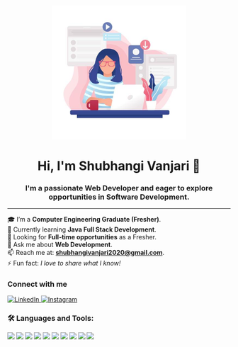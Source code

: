 <p align="center">
  <img src="https://github.com/shubhangi9238/shubhangi9238/blob/main/girl.jpg?raw=true" alt="banner" width="60%" />
</p>

<h1 align="center">Hi, I'm Shubhangi Vanjari 👋</h1>
<h3 align="center">I'm a passionate Web Developer and eager to explore opportunities in Software Development.</h3>

---

🎓 I’m a <strong>Computer Engineering Graduate (Fresher)</strong>.  
🌱 Currently learning <strong>Java Full Stack Development</strong>.  
💼 Looking for <strong>Full-time opportunities</strong> as a Fresher.  
💬 Ask me about <strong>Web Development</strong>.  
📫 Reach me at: <strong>shubhangivanjari2020@gmail.com</strong>.  
⚡ Fun fact: <em>I love to share what I know!</em>

### Connect with me

<p align="left">
  <a href="https://www.linkedin.com/in/your-linkedin-username" target="_blank">
    <img src="https://img.shields.io/badge/LinkedIn-blue?logo=linkedin&logoColor=white" alt="LinkedIn" />
  </a>
  <a href="https://www.instagram.com/your-instagram-username" target="_blank">
    <img src="https://img.shields.io/badge/Instagram-E4405F?logo=instagram&logoColor=white" alt="Instagram" />
  </a>
</p>

### 🛠️ Languages and Tools:

<p>
  <img src="https://img.shields.io/badge/HTML5-E34F26?logo=html5&logoColor=white" />
  <img src="https://img.shields.io/badge/CSS3-1572B6?logo=css3&logoColor=white" />
  <img src="https://img.shields.io/badge/JavaScript-F7DF1E?logo=javascript&logoColor=black" />
  <img src="https://img.shields.io/badge/Java-007396?logo=java&logoColor=white" />
  <img src="https://img.shields.io/badge/React-61DAFB?logo=react&logoColor=black" />
  <img src="https://img.shields.io/badge/Node.js-339933?logo=nodedotjs&logoColor=white" />
  <img src="https://img.shields.io/badge/MySQL-4479A1?logo=mysql&logoColor=white" />
  <img src="https://img.shields.io/badge/MySQL_Workbench-4479A1?logo=mysql&logoColor=white" />
  <img src="https://img.shields.io/badge/Visual_Studio_Code-007ACC?logo=visualstudiocode&logoColor=white" />
  <img src="https://img.shields.io/badge/Postman-FF6C37?logo=postman&logoColor=white" />
</p>


<!--
**shubhangi9238/shubhangi9238** is a ✨ _special_ ✨ repository because its `README.md` (this file) appears on your GitHub profile.
-->

